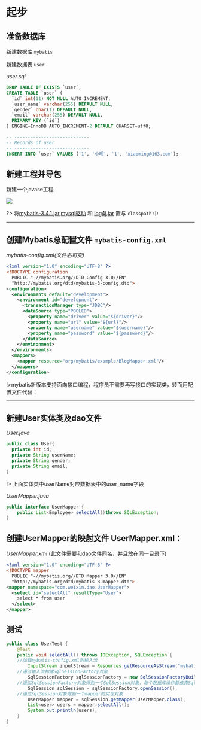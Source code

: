 # 起步

## 准备数据库

新建数据库 `mybatis`

新建数据表 `user`

*user.sql*

```sql
DROP TABLE IF EXISTS `user`;
CREATE TABLE `user` (
  `id` int(11) NOT NULL AUTO_INCREMENT,
  `user_name` varchar(255) DEFAULT NULL,
  `gender` char(1) DEFAULT NULL,
  `email` varchar(255) DEFAULT NULL,
  PRIMARY KEY (`id`)
) ENGINE=InnoDB AUTO_INCREMENT=2 DEFAULT CHARSET=utf8;

-- ----------------------------
-- Records of user
-- ----------------------------
INSERT INTO `user` VALUES ('1', '小明', '1', 'xiaoming@163.com');
```

## 新建工程并导包

新建一个javase工程

![](img/工程.png)

?> 将[mybatis-3.4.1.jar](/jar/mybatis-3.4.1.jar),[mysql驱动](/jar/mysql-connector-java-5.1.14.jar) 和 [log4j.jar](/jar/log4j.jar) 置与 `classpath` 中

---

## 创建Mybatis总配置文件 `mybatis-config.xml`

*mybatis-config.xml(文件名可变)*

```xml
<?xml version="1.0" encoding="UTF-8" ?>
<!DOCTYPE configuration
  PUBLIC "-//mybatis.org//DTD Config 3.0//EN"
  "http://mybatis.org/dtd/mybatis-3-config.dtd">
<configuration>
  <environments default="development">
    <environment id="development">
      <transactionManager type="JDBC"/>
      <dataSource type="POOLED">
        <property name="driver" value="${driver}"/>
        <property name="url" value="${url}"/>
        <property name="username" value="${username}"/>
        <property name="password" value="${password}"/>
      </dataSource>
    </environment>
  </environments>
  <mappers>
    <mapper resource="org/mybatis/example/BlogMapper.xml"/>
  </mappers>
</configuration>
```
!>mybatis新版本支持面向接口编程，程序员不需要再写接口的实现类，转而用配置文件代替：

---

## 新建User实体类及dao文件

*User.java*

```java
public class User{
  private int id;
  private String userName;
  private String gender;
  private String email;
}
```

!> 上面实体类中userName对应数据表中的user_name字段

*UserMapper.java*

```java
public interface UserMapper {
	public List<Employee> selectAll()throws SQLException;
}
```

## 创建UserMapper的映射文件 UserMapper.xml：

*UserMapper.xml*  (此文件需要和dao文件同名，并且放在同一目录下)

```xml
<?xml version="1.0" encoding="UTF-8" ?>
<!DOCTYPE mapper
  PUBLIC "-//mybatis.org//DTD Mapper 3.0//EN"
  "http://mybatis.org/dtd/mybatis-3-mapper.dtd">
<mapper namespace="com.weixin.dao.UserMapper">
  <select id="selectAll" resultType="User">
    select * from user
  </select>
</mapper>
```

## 测试

```java
public class UserTest {
	@Test
	public void selectAll() throws IOException, SQLException {
    //加载mybatis-config.xml到输入流
		InputStream inputStream = Resources.getResourceAsStream("mybatis-config.xml");
    //通过输入流构建SqlSessionFactory对象
		SqlSessionFactory sqlSessionFactory = new SqlSessionFactoryBuilder().build(inputStream);
    //通过SqlSessionFactory对象得到一个SqlSession对象，每个数据库操作都依靠SqlSession
		SqlSession sqlSession = sqlSessionFactory.openSession();
    //通过SqlSession对象得到一个mapper的实现对象
		UserMapper mapper = sqlSession.getMapper(UserMapper.class);
		List<user> users = mapper.selectAll();
		System.out.println(users);
	}
}
```
